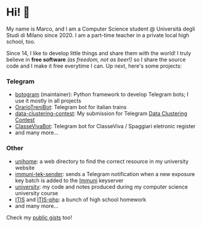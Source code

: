 # Hi! 👋
My name is Marco, and I am a Computer Science student @ Università degli Studi di Milano since 2020.
I am a part-time teacher in a private local high school, too.

Since 14, I like to develop little things and share them with the world! 
I truly believe in **free software** *(as freedom, not as beer!)* so
I share the source code and I make it free everytime I can. 
Up next, here's some projects: 

### Telegram
- [botogram](https://github.com/python-botogram/botogram) (maintainer): Python framework to develop Telegram bots; I use it mostly in all projects
- [OrarioTreniBot](https://github.com/MarcoBuster/OrarioTreniBot): Telegram bot for italian trains
- [data-clustering-contest](https://github.com/MarcoBuster/data-clustering-contest): My submission for Telegram [Data Clustering Contest](https://t.me/contest/131)
- [ClasseVivaBot](https://github.com/MarcoBuster/ClasseVivaBot): Telegram bot for ClasseViva / Spaggiari eletronic register
- and many more...

### Other
- [unihome](https://github.com/MarcoBuster/unihome): a web directory to find the correct resource in my university website
- [immuni-tek-sender](https://github.com/MarcoBuster/immuni-tek-sender): sends a Telegram notification when a new exposure key batch is added to the [Immuni](https://github.com/immuni-app) keyserver
- [university](https://github.com/MarcoBuster/university): my code and notes produced during my computer science university course 
- [ITIS](https://github.com/MarcoBuster/ITIS) and [ITIS-php](https://github.com/MarcoBuster/ITIS-php): a bunch of high school homework
- and many more...

Check my [public gists](https://gist.github.com/MarcoBuster) too!

